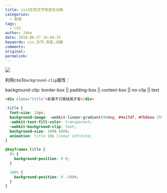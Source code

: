 ```yaml
---
title: css3实现文字渐变色动画
categories:
  - 前端
tags:
  - CSS
author: Jake
date: 2018-06-27 16:44:25
keywords: css,文字,渐变,动画
comments:
original:
permalink:
---
```


![](/images/css3实现文字渐变色动画/Untitled.gif)

<!--more-->

利用css3`background-clip`属性：

background-clip: border-box || padding-box || context-box || no-clip || text

```html
<div class="title">彩蛋不只是结尾才有</div>
```

```css
.title {
  font-size: 16px;
  background-image: -webkit-linear-gradient(90deg, #4e17df, #fb6bea 25%, #4e17df 50%, #fb6bea 75%, #4e17df);
  -webkit-text-fill-color: transparent;
  -webkit-background-clip: text;
  background-size: 100% 600%;
  animation: title 10s linear infinite;
}

@keyframes title {
  0% {
    background-position: 0 0;
  }

  100% {
    background-position: 0 -300%;
  }
}
```
